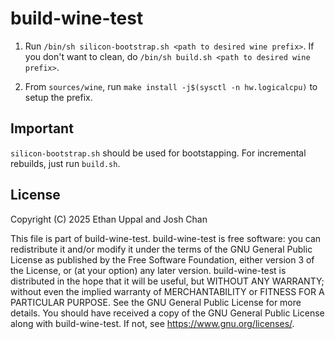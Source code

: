 # build-wine-test

1. Run `/bin/sh silicon-bootstrap.sh <path to desired wine prefix>`.
    If you don't want to clean, do `/bin/sh build.sh <path to desired wine prefix>`.

2. From `sources/wine`, run `make install -j$(sysctl -n hw.logicalcpu)` to setup the prefix.


## Important

`silicon-bootstrap.sh` should be used for bootstapping. For incremental rebuilds, just run `build.sh`.

## License

Copyright (C) 2025 Ethan Uppal and Josh Chan

This file is part of build-wine-test.
build-wine-test is free software: you can redistribute it and/or modify it under the terms of the GNU General Public License as published by the Free Software Foundation, either version 3 of the License, or (at your option) any later version.
build-wine-test is distributed in the hope that it will be useful, but WITHOUT ANY WARRANTY; without even the implied warranty of MERCHANTABILITY or FITNESS FOR A PARTICULAR PURPOSE. See the GNU General Public License for more details.
You should have received a copy of the GNU General Public License along with build-wine-test. If not, see <https://www.gnu.org/licenses/>.
